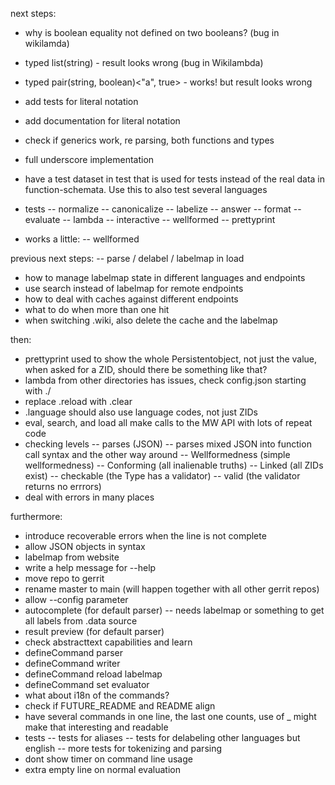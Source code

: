 next steps:
- why is boolean equality not defined on two booleans? (bug in wikilamda)
- typed list(string) - result looks wrong (bug in Wikilambda)
- typed pair(string, boolean)<"a", true> - works! but result looks wrong
- add tests for literal notation
- add documentation for literal notation
- check if generics work, re parsing, both functions and types
- full underscore implementation
- have a test dataset in test that is used for tests instead of the real
  data in function-schemata. Use this to also test several languages

- tests
-- normalize
-- canonicalize
-- labelize
-- answer
-- format
-- evaluate
-- lambda
-- interactive
-- wellformed
-- prettyprint

- works a little:
-- wellformed

previous next steps:
-- parse / delabel / labelmap in load
- how to manage labelmap state in different languages and endpoints
- use search instead of labelmap for remote endpoints
- how to deal with caches against different endpoints
- what to do when more than one hit
- when switching .wiki, also delete the cache and the labelmap

then:
- prettyprint used to show the whole Persistentobject, not just the value,
  when asked for a ZID, should there be something like that?
- lambda from other directories has issues, check config.json starting with ./
- replace .reload with .clear
- .language should also use language codes, not just ZIDs
- eval, search, and load all make calls to the MW API with lots of repeat code
- checking levels
-- parses (JSON)
-- parses mixed JSON into function call syntax and the other way around
-- Wellformedness (simple wellformedness)
-- Conforming (all inalienable truths)
-- Linked (all ZIDs exist)
-- checkable (the Type has a validator)
-- valid (the validator returns no errrors)
- deal with errors in many places

furthermore:
- introduce recoverable errors when the line is not complete
- allow JSON objects in syntax
- labelmap from website
- write a help message for --help
- move repo to gerrit
- rename master to main (will happen together with all other gerrit repos)
- allow --config parameter
- autocomplete (for default parser)
-- needs labelmap or something to get all labels from .data source
- result preview (for default parser)
- check abstracttext capabilities and learn
- defineCommand parser
- defineCommand writer
- defineCommand reload labelmap
- defineCommand set evaluator
- what about i18n of the commands?
- check if FUTURE_README and README align
- have several commands in one line, the last one counts,
  use of _ might make that interesting and readable
- tests
-- tests for aliases
-- tests for delabeling other languages but english
-- more tests for tokenizing and parsing
- dont show timer on command line usage
- extra empty line on normal evaluation
